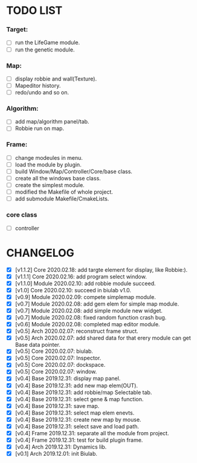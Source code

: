 # TODO LIST

### Target:
- [ ] run the LifeGame module.
- [ ] run the genetic module.

### Map:
- [ ] display robbie and wall(Texture).
- [ ] Mapeditor history.
- [ ] redo/undo and so on.

### Algorithm:
- [ ] add map/algorithm panel/tab.
- [ ] Robbie run on map.

### Frame:
- [ ] change modeules in menu.
- [ ] load the module by plugin.
- [ ] build Window/Map/Controller/Core/base class.
- [ ] create all the windows base class.
- [ ] create the simplest module.
- [ ] modified the Makefile of whole project.
- [ ] add submodule Makefile/CmakeLists.

### core class
- [ ] controller

# CHANGELOG
- [x] [v1.1.2] Core     2020.02.18: add targte element for display, like Robbie:).  
- [x] [v1.1.1] Core     2020.02.16: add program select window.  
- [x] [v1.1.0] Module   2020.02.10: add robbie module succeed.
- [x] [v1.0] Core   2020.02.10: succeed in biulab v1.0.
- [x] [v0.9] Module 2020.02.09: compete simplemap module.
- [x] [v0.7] Module 2020.02.08: add gem elem for simple map module.
- [x] [v0.7] Module 2020.02.08: add simple module new widget.
- [x] [v0.7] Module 2020.02.08: fixed random function crash bug.
- [x] [v0.6] Module 2020.02.08: completed map editor module.
- [x] [v0.5] Arch   2020.02.07: reconstruct frame struct.
- [x] [v0.5] Arch   2020.02.07: add shared data for that erery module can get Base data pointer.
- [x] [v0.5] Core   2020.02.07: biulab.
- [x] [v0.5] Core   2020.02.07: Inspector.
- [x] [v0.5] Core   2020.02.07: dockspace.
- [x] [v0.5] Core   2020.02.07: window.
- [x] [v0.4] Base   2019.12.31: display map panel.
- [x] [v0.4] Base   2019.12.31: add new map elem(OUT).
- [x] [v0.4] Base   2019.12.31: add robbie/map Selectable tab.
- [x] [v0.4] Base   2019.12.31: select gene & map function.
- [x] [v0.4] Base   2019.12.31: save map.
- [x] [v0.4] Base   2019.12.31: select map elem enevts.
- [x] [v0.4] Base   2019.12.31: create new map by mouse.
- [x] [v0.4] Base   2019.12.31: select save and load path.
- [x] [v0.4] Frame  2019.12.31: separate all the module from project.
- [x] [v0.4] Frame  2019.12.31: test for build plugin frame.
- [x] [v0.4] Arch   2019.12.31: Dynamics lib.
- [x] [v0.1] Arch   2019.12.01: init Biulab.
